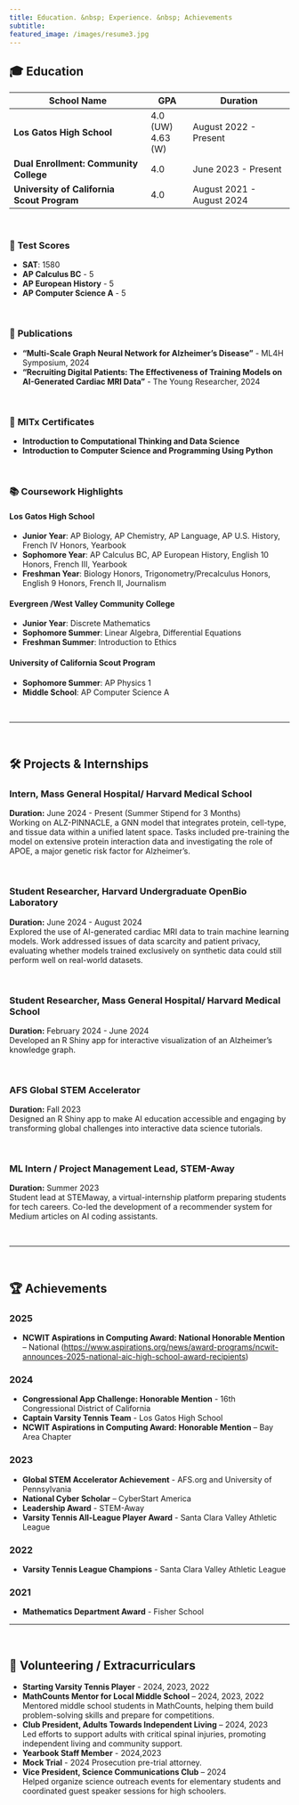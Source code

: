 ```yaml
---
title: Education. &nbsp; Experience. &nbsp; Achievements  
subtitle:   
featured_image: /images/resume3.jpg  
---
```


## 🎓 Education

| School Name                               | GPA                  | Duration                   |
|-------------------------------------------|----------------------|----------------------------|
| **Los Gatos High School**             | 4.0 (UW) <br> 4.63 (W) | August 2022 - Present      |
| **Dual Enrollment: Community College**  | 4.0         | June 2023 - Present   |
| **University of California Scout Program**| 4.0                | August 2021 - August 2024  |

<br>

### 📝 **Test Scores**
- **SAT**: 1580
- **AP Calculus BC** - 5
- **AP European History** - 5
- **AP Computer Science A** - 5

<br>

### 📄 **Publications**
- **“Multi-Scale Graph Neural Network for Alzheimer’s Disease”** - ML4H Symposium, 2024
- **“Recruiting Digital Patients: The Effectiveness of Training Models on AI-Generated Cardiac MRI Data”** - The Young Researcher, 2024

<br>

### 📜 **MITx Certificates**
- **Introduction to Computational Thinking and Data Science**
- **Introduction to Computer Science and Programming Using Python**

<br>

### 📚 **Coursework Highlights**
#### Los Gatos High School
   - **Junior Year**: AP Biology, AP Chemistry, AP Language, AP U.S. History, French IV Honors, Yearbook
   - **Sophomore Year**: AP Calculus BC, AP European History, English 10 Honors, French III, Yearbook
   - **Freshman Year**: Biology Honors, Trigonometry/Precalculus Honors, English 9 Honors, French II, Journalism

#### Evergreen /West Valley Community College 
- **Junior Year**: Discrete Mathematics
- **Sophomore Summer**: Linear Algebra, Differential Equations
- **Freshman Summer**: Introduction to Ethics

#### University of California Scout Program
- **Sophomore Summer**: AP Physics 1
- **Middle School**: AP Computer Science A 

<br>

---

<br>

## 🛠️ Projects & Internships

### Intern, Mass General Hospital/ Harvard Medical School
**Duration:** June 2024 - Present (Summer Stipend for 3 Months)  
Working on ALZ-PINNACLE, a GNN model that integrates protein, cell-type, and tissue data within a unified latent space. Tasks included pre-training the model on extensive protein interaction data and investigating the role of APOE, a major genetic risk factor for Alzheimer’s.

<br>

### Student Researcher, Harvard Undergraduate OpenBio Laboratory
**Duration:** June 2024 - August 2024
<br>Explored the use of AI-generated cardiac MRI data to train machine learning models. Work addressed issues of data scarcity and patient privacy, evaluating whether models trained exclusively on synthetic data could still perform well on real-world datasets.

<br>

### Student Researcher, Mass General Hospital/ Harvard Medical School 
**Duration:** February 2024 - June 2024
<br>Developed an R Shiny app for interactive visualization of an Alzheimer’s knowledge graph.

<br>

### AFS Global STEM Accelerator
**Duration:** Fall 2023
<br>Designed an R Shiny app to make AI education accessible and engaging by transforming global challenges into interactive data science tutorials. 

<br>

### ML Intern / Project Management Lead, STEM-Away
**Duration:** Summer 2023
<br>Student lead at STEMaway, a virtual-internship platform preparing students for tech careers. Co-led the development of a recommender system for Medium articles on AI coding assistants.

<br>

---

<br>

## 🏆 **Achievements**

### 2025
- **NCWIT Aspirations in Computing Award: National Honorable Mention** – National
  (https://www.aspirations.org/news/award-programs/ncwit-announces-2025-national-aic-high-school-award-recipients)
  
### 2024
- **Congressional App Challenge: Honorable Mention** - 16th Congressional District of California
- **Captain Varsity Tennis Team** - Los Gatos High School
- **NCWIT Aspirations in Computing Award: Honorable Mention** – Bay Area Chapter

### 2023
- **Global STEM Accelerator Achievement** - AFS.org and University of Pennsylvania
- **National Cyber Scholar** – CyberStart America
- **Leadership Award** - STEM-Away 
- **Varsity Tennis All-League Player Award** - Santa Clara Valley Athletic League

### 2022
- **Varsity Tennis League Champions** - Santa Clara Valley Athletic League
  
### 2021
- **Mathematics Department Award** - Fisher School


---

<br>

## 🤝 **Volunteering / Extracurriculars**

- **Starting Varsity Tennis Player** - 2024, 2023, 2022
- **MathCounts Mentor for Local Middle School** – 2024, 2023, 2022  
  Mentored middle school students in MathCounts, helping them build problem-solving skills and prepare for competitions.
- **Club President, Adults Towards Independent Living** – 2024, 2023  
  Led efforts to support adults with critical spinal injuries, promoting independent living and community support.
- **Yearbook Staff Member** - 2024,2023
- **Mock Trial** - 2024
  Prosecution pre-trial attorney. 
- **Vice President, Science Communications Club** – 2024  
  Helped organize science outreach events for elementary students and coordinated guest speaker sessions for high schoolers.


